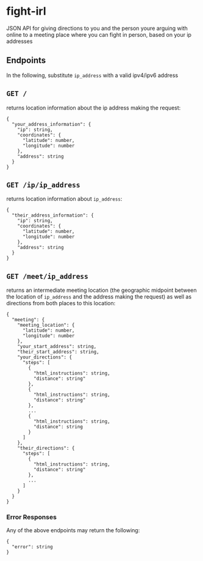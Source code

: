# fight-irl
JSON API for giving directions to you and the person youre arguing with online to a meeting place where you can fight in person, based on your ip addresses

## Endpoints
In the following, substitute `ip_address` with a valid ipv4/ipv6 address

`GET /`
---
returns location information about the ip address making the request:
```
{
  "your_address_information": {
    "ip": string,
    "coordinates": {
      "latitude": number,
      "longitude": number
    },
    "address": string
  }
}
```

`GET /ip/ip_address`
---
returns location information about `ip_address`:
```
{
  "their_address_information": {
    "ip": string,
    "coordinates": {
      "latitude": number,
      "longitude": number
    },
    "address": string
  }
}
```

`GET /meet/ip_address`
---
returns an intermediate meeting location (the geographic midpoint between the location of `ip_address` and the address making the request) as well as directions
from both places to this location:
```
{
  "meeting": {
    "meeting_location": {
      "latitude": number,
      "longitude": number
    },
    "your_start_address": string,
    "their_start_address": string,
    "your_directions": {
      "steps": [
        {
          "html_instructions": string,
          "distance": string"
        },
        {
          "html_instructions": string,
          "distance": string"
        },
        ...
        {
          "html_instructions": string,
          "distance": string
        }
      ]
    },
    "their_directions": {
      "steps": [
        {
          "html_instructions": string,
          "distance": string"
        },
        ...
      ]
    }
  }
}
```

### Error Responses
Any of the above endpoints may return the following:
```
{
  "error": string
}
```
